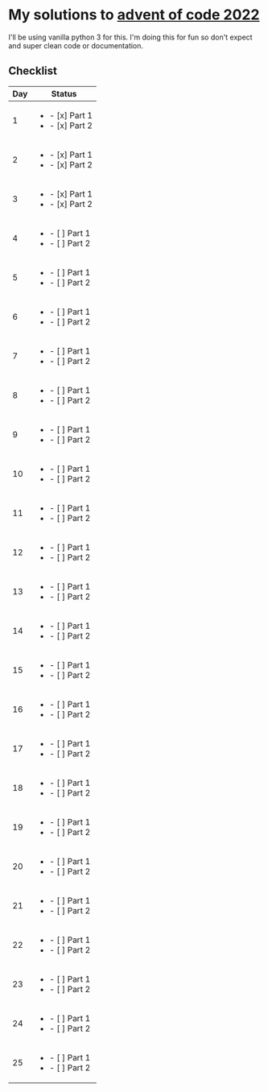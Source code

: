 # My solutions to [advent of code 2022](https://adventofcode.com/2022)

I'll be using vanilla python 3 for this. I'm doing this for fun so don't expect and super clean code or documentation.

## Checklist
| Day | Status |
| --- | --- |
| 1  | <ul><li>- [x] Part 1 </li><li>- [x] Part 2</li></ul> |
| 2  | <ul><li>- [x] Part 1 </li><li>- [x] Part 2</li></ul> |
| 3  | <ul><li>- [x] Part 1 </li><li>- [x] Part 2</li></ul> |
| 4  | <ul><li>- [ ] Part 1 </li><li>- [ ] Part 2</li></ul> |
| 5  | <ul><li>- [ ] Part 1 </li><li>- [ ] Part 2</li></ul> |
| 6  | <ul><li>- [ ] Part 1 </li><li>- [ ] Part 2</li></ul> |
| 7  | <ul><li>- [ ] Part 1 </li><li>- [ ] Part 2</li></ul> |
| 8  | <ul><li>- [ ] Part 1 </li><li>- [ ] Part 2</li></ul> |
| 9  | <ul><li>- [ ] Part 1 </li><li>- [ ] Part 2</li></ul> |
| 10 | <ul><li>- [ ] Part 1 </li><li>- [ ] Part 2</li></ul> |
| 11 | <ul><li>- [ ] Part 1 </li><li>- [ ] Part 2</li></ul> |
| 12 | <ul><li>- [ ] Part 1 </li><li>- [ ] Part 2</li></ul> |
| 13 | <ul><li>- [ ] Part 1 </li><li>- [ ] Part 2</li></ul> |
| 14 | <ul><li>- [ ] Part 1 </li><li>- [ ] Part 2</li></ul> |
| 15 | <ul><li>- [ ] Part 1 </li><li>- [ ] Part 2</li></ul> |
| 16 | <ul><li>- [ ] Part 1 </li><li>- [ ] Part 2</li></ul> |
| 17 | <ul><li>- [ ] Part 1 </li><li>- [ ] Part 2</li></ul> |
| 18 | <ul><li>- [ ] Part 1 </li><li>- [ ] Part 2</li></ul> |
| 19 | <ul><li>- [ ] Part 1 </li><li>- [ ] Part 2</li></ul> |
| 20 | <ul><li>- [ ] Part 1 </li><li>- [ ] Part 2</li></ul> |
| 21 | <ul><li>- [ ] Part 1 </li><li>- [ ] Part 2</li></ul> |
| 22 | <ul><li>- [ ] Part 1 </li><li>- [ ] Part 2</li></ul> |
| 23 | <ul><li>- [ ] Part 1 </li><li>- [ ] Part 2</li></ul> |
| 24 | <ul><li>- [ ] Part 1 </li><li>- [ ] Part 2</li></ul> |
| 25 | <ul><li>- [ ] Part 1 </li><li>- [ ] Part 2</li></ul> |

